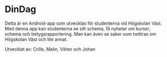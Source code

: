 DinDag
======
Detta är en Android-app som utvecklas för studenterna vid Högskolan Väst.
Med denna app kan studenterna se sitt schema, få nyheter om kurser, schema och betygsrapportering. 
Man kan även se saker som twittras om Högskolan Väst och lite annat.

Utvecklat av:
Crille, Malin, Viktor och Johan
